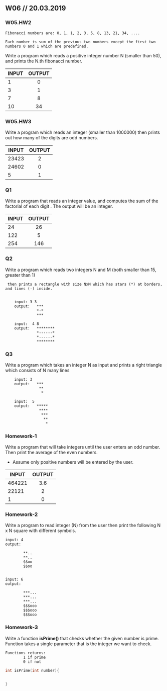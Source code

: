 
## W06 // 20.03.2019

### W05.HW2


    Fibonacci numbers are: 0, 1, 1, 2, 3, 5, 8, 13, 21, 34, .... 

    Each number is sum of the previous two numbers except the first two numbers 0 and 1 which are predefined.

Write a program which reads a positive integer number N (smaller than 50), and prints the N.th fibonacci number. 


| INPUT      | OUTPUT    |         
| ---------  |:---------:| 
| 1     | 0 | 
| 3     | 1 | 
| 7     | 8 | 
| 10     | 34 | 


### W05.HW3

Write a program which reads an integer (smaller than 1000000)  then prints out how many of the digits are odd numbers. 


| INPUT      | OUTPUT    |         
| ---------  |:---------:| 
| 23423      | 2 | 
| 24602      | 0 | 
| 5          | 1 |


### Q1
Write a program that reads an integer value, and computes the sum of the factorial of each digit . 
The output will be an integer. 

| INPUT      | OUTPUT    |         
| ---------  |:---------:| 
| 24     | 26 | 
| 122     | 5 | 
| 254     | 146 | 

 ### Q2
 Write a program which reads two integers N and M (both smaller than 15, greater than 1) 
 
     then prints a rectangle with size NxM which has stars (*) at borders, and lines (-) inside. 
     
     
        input: 3 3
        output:   ***
                  *-*
                  ***
        
        input:  4 8
        output:   ********
                  *------*
                  *------*
                  ********

### Q3
 Write a program which takes an integer N as input and prints a right triangle which consists of N many lines 
     
     
        input: 3 
        output:   ***
                   **
                    *
        
        input:  5
        output:   *****
                   ****
                    ***
                     **
                      *

 ### Homework-1

Write a program that will take integers until the user enters an odd number. Then print the average of the even numbers. 
 - Assume only positive numbers will be entered by the user. 
 
 
| INPUT      | OUTPUT    |         
| ---------  |:---------:| 
| 464221     | 3.6 | 
| 22121     | 2 | 
| 1     | 0 | 

 ### Homework-2
 
 Write a program to read integer (N) from the user then print the following N x N square with different symbols.

    input: 4
    output: 
  
            **..
            **..
            $$oo
            $$oo
    
    
    input: 6
    output:
    
            ***...
            ***...
            ***...
            $$$ooo
            $$$ooo
            $$$ooo

 ### Homework-3

Write a function **isPrime()** that checks whether the given number is prime. Function takes a single parameter that is the integer we want to check. 

    Functions returns:
            1 if prime
            0 if not


```c
int isPrime(int number){


}
```

